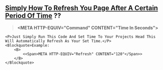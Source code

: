 <div style="margin:0 auto;display: table; text-transform:capitalize;">
	<h2><u>Simply How To refresh You page After A Certain Period Of Time</u> ??</h2>
	<blockquote>
		<b>
			<<span>META HTTP-EQUIV="Command" CONTENT="Time in seconds"</span>>
		</b>
	</blockquote>

	<p>Just simply Run This Code and set time To your Projects Head This will automatically Refresh as your set Time.</p>
	<blockquote>Example: 
		<b>
			<<span>META HTTP-EQUIV="Refresh" CONTENT="120"</span>>
		</b>
	</blockquote>
</div>